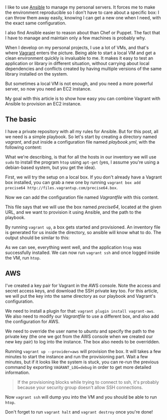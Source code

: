 I like to use [Ansible](http://www.ansible.com/) to manage my personal servers. It forces me to make the environment reproducible so I don't have to care about a specific box: I can throw them away easily, knowing I can get a new one when I need, with the exact same configuration.

I also find Ansible easier to reason about than Chef or Puppet. The fact that I have to manage and maintain only a few machines is probably why.

When I develop on my personal projects, I use a lot of VMs, and that's where [Vagrant](http://www.vagrantup.com/) enters the picture. Being able to start a local VM and get a clean environment quickly is invaluable to me. It makes it easy to test an application or library in different situation, without carrying about local dependencies and conflicts created by having multiple versions of the same library installed on the system.

But sometimes a local VM is not enough, and you need a more powerful server, so now you need an EC2 instance.

My goal with this article is to show how easy you can combine Vagrant with Ansible to provision an EC2 instance.

## The basic

I have a private repository with all my rules for Ansible. But for this post, all we need is a simple playbook. So let's start by creating a directory named *vagrant*, and put inside a configuration file named *playbook.yml*, with the following content:

  <script src="https://gist.github.com/franckcuny/fae46135ad0f3581ce6b.js"></script>

What we're describing, is that for all the hosts in our inventory we will use `sudo` to install the program `htop` using `apt-get` (yes, I assume you're using a debian-based system, but you get the idea).

First, we will try the setup on a local box. If you don't already have a Vagrant box installed, you can grab a new one by running `vagrant box add precise64 http://files.vagrantup.com/precise64.box`.

Now we can add the configuration file named *Vagrantfile* with this content.

  <script src="https://gist.github.com/franckcuny/aadd788101c08744a22a.js"></script>

This file says that we will use the box named *precise64*, located at the given URL, and we want to provision it using Ansible, and the path to the playbook.

By running `vagrant up`, a box gets started and provisioned. An inventory file is generated for us inside the directory, so ansible will know what to do. The output should be similar to this:

  <script src="https://gist.github.com/franckcuny/e3df9a2424e4a4a12f60.js"></script>

As we can see, everything went well, and the application `htop` was successfully installed. We can now run `vagrant ssh` and once logged inside the VM, run `htop`.

## AWS

I've created a key pair for Vagrant in the AWS console. Note the access and secret access keys, and download the SSH private key too. For this article, we will put the key into the same directory as our playbook and Vagrant's configuration.

We need to install a plugin for that: `vagrant plugin install vagrant-aws`. We also need to modify our *Vagrantfile* to use a different box, and also add the configuration for AWS.

  <script src="https://gist.github.com/franckcuny/ac8cad84af5f51a923f6.js"></script>

We need to override the user name to *ubuntu* and specify the path to the private key (the one we got from the AWS console when we created our new key pair) to log into the instance. The box also needs to be overridden.

Running `vagrant up --provider=aws` will provision the box. It will takes a few minutes to start the instance and run the provisioning part. Wait a few minutes, but if it looks like the system is stuck, you can re-run the previous command by exporting `VAGRANT_LOG=debug` in order to get more detailed information.

> If the provisioning blocks while trying to connect to ssh, it's probably because your security group doesn't allow SSH connections.

Now `vagrant ssh` will dump you into the VM and you should be able to run `htop`.

Don't forget to run `vagrant halt` and `vagrant destroy` once you're done!
